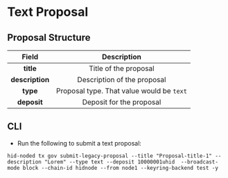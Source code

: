 # Text Proposal

## Proposal Structure

|      Field      |                Description                |
| :-------------: | :---------------------------------------: |
|    **title**    |           Title of the proposal           |
| **description** |        Description of the proposal        |
|     **type**    | Proposal type. That value would be `text` |
|   **deposit**   |          Deposit for the proposal         |

## CLI

* Run the following to submit a text proposal:

```
hid-noded tx gov submit-legacy-proposal --title "Proposal-title-1" --description "Lorem" --type text --deposit 10000001uhid  --broadcast-mode block --chain-id hidnode --from node1 --keyring-backend test -y
```
